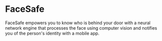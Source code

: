 # FaceSafe
FaceSafe empowers you to know who is behind your door with a neural network engine that processes the face using computer vision and notifies you of the person's identity with a mobile app.
